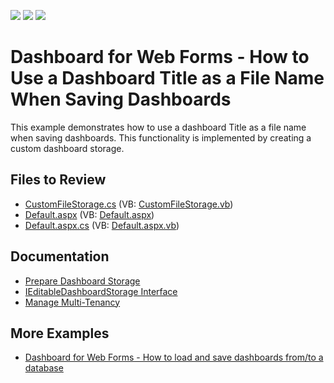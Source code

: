 <!-- default badges list -->
![](https://img.shields.io/endpoint?url=https://codecentral.devexpress.com/api/v1/VersionRange/128580487/23.2.3%2B)
[![](https://img.shields.io/badge/Open_in_DevExpress_Support_Center-FF7200?style=flat-square&logo=DevExpress&logoColor=white)](https://supportcenter.devexpress.com/ticket/details/T597544)
[![](https://img.shields.io/badge/📖_How_to_use_DevExpress_Examples-e9f6fc?style=flat-square)](https://docs.devexpress.com/GeneralInformation/403183)
<!-- default badges end -->

# Dashboard for Web Forms - How to Use a Dashboard Title as a File Name When Saving Dashboards

This example demonstrates how to use a dashboard Title as a file name when saving dashboards. This functionality is implemented by creating a custom dashboard storage.

## Files to Review

* [CustomFileStorage.cs](./CS/WebApplication18/CustomFileStorage.cs) (VB: [CustomFileStorage.vb](./VB/WebApplication18/CustomFileStorage.vb))
* [Default.aspx](./CS/WebApplication18/Default.aspx) (VB: [Default.aspx](./VB/WebApplication18/Default.aspx))
* [Default.aspx.cs](./CS/WebApplication18/Default.aspx.cs) (VB: [Default.aspx.vb](./VB/WebApplication18/Default.aspx.vb))

## Documentation

* [Prepare Dashboard Storage](https://docs.devexpress.com/Dashboard/116299/web-dashboard/aspnet-web-forms-dashboard-control/prepare-dashboard-storage)
* [IEditableDashboardStorage Interface](https://docs.devexpress.com/Dashboard/DevExpress.DashboardWeb.IEditableDashboardStorage)
* [Manage Multi-Tenancy](https://docs.devexpress.com/Dashboard/402924/web-dashboard/dashboard-backend/manage-multi-tenancy)

## More Examples

- [Dashboard for Web Forms - How to load and save dashboards from/to a database](https://supportcenter.devexpress.com/ticket/details/t386418/aspxdashboard-how-to-load-and-save-dashboards-from-to-a-database)
